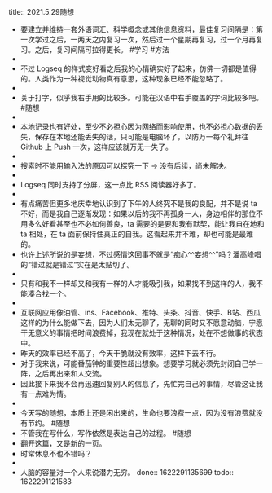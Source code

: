 title:: 2021.5.29随想

- 要建立并维持一套外语词汇、科学概念或其他信息资料，最佳复习间隔是：第一次学过之后，一两天之内复习一次，然后过一个星期再复习，过一个月再复习。之后，复习间隔可拉得更长。 #学习 #方法
-
- 不过 Logseq 的样式变好看之后我的心情确实好了起来，仿佛一切都是值得的。人类作为一种视觉动物真有意思，这种现象已经不能忽略了。
-
- 关于打字，似乎我右手用的比较多。可能在汉语中右手覆盖的字词比较多吧。 #随想
-
- 本地记录也有好处，至少不必担心因为网络而影响使用，也不必担心数据的丢失，保存在本地还能丢失的话，只可能是电脑坏了，以防万一每个礼拜往 Github 上 Push 一次，这样应该就万无一失了。
-
- 搜索时不能用输入法的原因可以探究一下 -> 没有后续，尚未解决。
-
- Logseq 同时支持了分屏，这一点比 RSS 阅读器好多了。
-
- 有点痛苦但更多地庆幸地认识到了下午的人终究不是我的良配，并不是说 ta 不好，而是我自己逐渐发现：如果以后的我不再孤身一人，身边相伴的那位不用多么好看甚至也不必如何善良，ta 需要的是要和我有默契，能让我自在地和 ta 相处，在 ta 面前保持住真正的自我。这看起来并不难，却也可能是最难的。
- 也许上述所说的是妄想，不过感情这回事不就是“痴心^^妄想^^”吗？潘高峰唱的“错过就是错过”实在是太贴切了。
-
- 只有和我不一样却又和我有一样的人才能吸引我，如果找不到这样的人，我不能凑合找一个。
-
- 互联网应用像油管、ins、Facebook、推特、头条、抖音、快手、B站、西瓜这样的为什么能做下去，因为人们太无聊了，无聊的同时又不愿意动脑，宁愿干无意义的事情把时间浪费掉，我现在就处于这种情况，处在不想做事的状态中。
- 昨天的效率已经不高了，今天干脆就没有效率，这样下去不行。
- 对于我来说，可能番茄钟的重要性超出想象。想要学习就必须先封闭自己学一阵，之后再出来和人交流。
- 因此接下来我不会再迅速回复别人的信息了，先忙完自己的事情，尽管这让我有一点难为情。
-
- 今天写的随想，本质上还是闲出来的，生命也要浪费一点，因为没有浪费就没有节约。 #随想
- 不管我在写什么，写作依然是表达自己的过程。 #随想
- 翻开这篇，又是新的一页。
- 时常休息不也不错吗？
-
- 人脑的容量对一个人来说潜力无穷。
  done:: 1622291135699
  todo:: 1622291121583